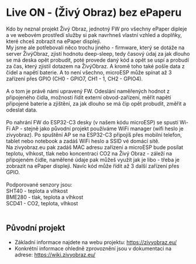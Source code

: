 # Live ON - (Živý Obraz) bez ePaperu

Kdo by neznal projekt Živý Obraz, jednotný FW pro všechny ePaper dipleje a ve webovém prostředí služby si pak navrhneš vlastní vzhled a doplňky, které chceš zobrazit na ePaper displeji.</br>
My jsme ale potřebovali něco trochu jiného - firmware, který se dotáže na server ŽivýObraz, zjistí hodnotu deep-sleep, tedy časový údaj za jak dlouho se má deska opět probudit, poté provede daný kód a opět se uspí a probudí za čas, který zjistil dotazem na ŽivýObraz. A kromě toho také pošle data z čidel a napětí baterie. A to není všechno, microESP může spínat až 3 zařízení přes GPIO (CH0 - GPIO7, CH1 - 1, CH2 - GPIO4).</br>
</br>
A o tom je právě námi upravený FW. Odeslání naměřených hodnot z připojeného čidla, možnosti řídit externí obvod-zařízení, měřit napětí připojené baterie a zjištění, za jak dlouho se má čip opět probudit, změřit a odeslat data.</br>
</br>
Po nahrání FW do ESP32-C3 desky (v našem kódu microESP) se spustí Wi-Fi AP - stejně jako původní projekt používáme WiFi manager (wifi heslo je zivyobraz). Po spuštění AP se na ESP32-C3 připojíš přes mobilní telefon, tablet nebo notebook a zadáš WiFi heslo a SSID vé domácí sítě. </br>
Na zivyobraz.eu pak zadáš MAC adresu zařízení a microESP bude posílat teplotu, vlhkost, tlak nebo koncentraci CO2 na Živý Obraz - záleží na připojeném čidle, naměřené údaje pak můžeš využít jak je libo - třeba je zobrazit na ePaper displeji. Navíc kód může řídit až 3 další zařízení přes GPIO.</br>
</br>
Podporované senzory jsou:</br>
SHT40 - teplota a vlhkost</br>
BME280 - tlak, teplota a vlhkost</br>
SCD41 - CO2, teplota, vlhkost</br>
</br> 
## Původní projekt
* Základní informace najdete na webu projektu: https://zivyobraz.eu/
* Konkrétní informace ohledně zprovoznění jsou v dokumentaci na adrese: https://wiki.zivyobraz.eu/
